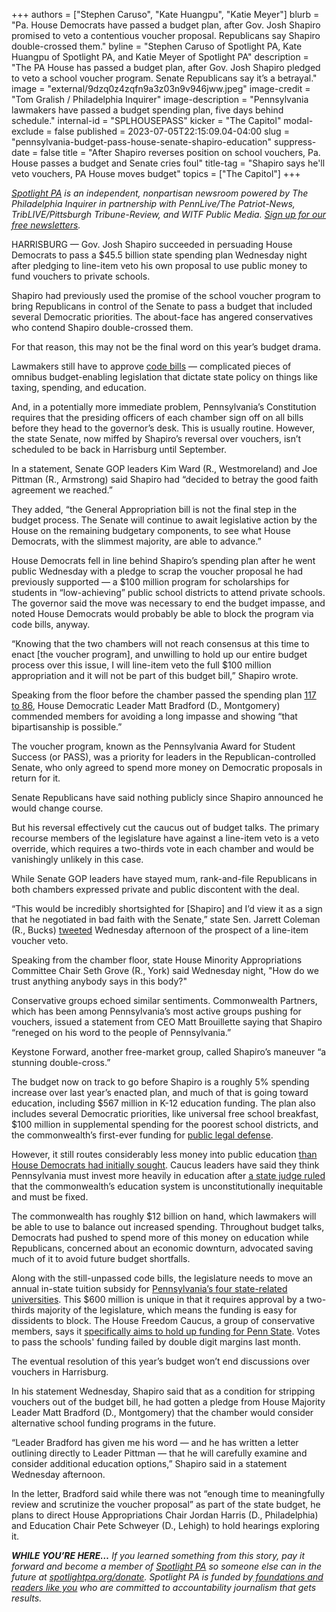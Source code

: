 +++
authors = ["Stephen Caruso", "Kate Huangpu", "Katie Meyer"]
blurb = "Pa. House Democrats have passed a budget plan, after Gov. Josh Shapiro promised to veto a contentious voucher proposal. Republicans say Shapiro double-crossed them."
byline = "Stephen Caruso of Spotlight PA, Kate Huangpu of Spotlight PA, and Katie Meyer of Spotlight PA"
description = "The PA House has passed a budget plan, after Gov. Josh Shapiro pledged to veto a school voucher program. Senate Republicans say it’s a betrayal."
image = "external/9dzq0z4zqfn9a3z03n9v946jww.jpeg"
image-credit = "Tom Gralish / Philadelphia Inquirer"
image-description = "Pennsylvania lawmakers have passed a budget spending plan, five days behind schedule."
internal-id = "SPLHOUSEPASS"
kicker = "The Capitol"
modal-exclude = false
published = 2023-07-05T22:15:09.04-04:00
slug = "pennsylvania-budget-pass-house-senate-shapiro-education"
suppress-date = false
title = "After Shapiro reverses position on school vouchers, Pa. House passes a budget and Senate cries foul"
title-tag = "Shapiro says he'll veto vouchers, PA House moves budget"
topics = ["The Capitol"]
+++

<a href="https://www.spotlightpa.org/"><em>Spotlight PA</em></a><em> is an independent, nonpartisan newsroom powered by The Philadelphia Inquirer in partnership with PennLive/The Patriot-News, TribLIVE/Pittsburgh Tribune-Review, and WITF Public Media. </em><a href="https://www.spotlightpa.org/newsletters"><em>Sign up for our free newsletters</em></a><em>.</em>

HARRISBURG — Gov. Josh Shapiro succeeded in persuading House Democrats to pass a $45.5 billion state spending plan Wednesday night after pledging to line-item veto his own proposal to use public money to fund vouchers to private schools.

Shapiro had previously used the promise of the school voucher program to bring Republicans in control of the Senate to pass a budget that included several Democratic priorities. The about-face has angered conservatives who contend Shapiro double-crossed them.

For that reason, this may not be the final word on this year’s budget drama.

<script src="https://www.spotlightpa.org/embed.js" async></script><div data-spl-embed-version="1" data-spl-src="https://www.spotlightpa.org/embeds/newsletter/"></div>

Lawmakers still have to approve <a href="https://web.archive.org/20190621135237/https://www.penncapital-star.com/government-politics/cracking-the-code-these-budget-bills-are-where-the-deals-get-made/">code bills</a> — complicated pieces of omnibus budget-enabling legislation that dictate state policy on things like taxing, spending, and education.

And, in a potentially more immediate problem, Pennsylvania’s Constitution requires that the presiding officers of each chamber sign off on all bills before they head to the governor’s desk. This is usually routine. However, the state Senate, now miffed by Shapiro’s reversal over vouchers, isn’t scheduled to be back in Harrisburg until September.

In a statement, Senate GOP leaders Kim Ward (R., Westmoreland) and Joe Pittman (R., Armstrong) said Shapiro had “decided to betray the good faith agreement we reached.”

They added, “the General Appropriation bill is not the final step in the budget process. The Senate will continue to await legislative action by the House on the remaining budgetary components, to see what House Democrats, with the slimmest majority, are able to advance.”

House Democrats fell in line behind Shapiro’s spending plan after he went public Wednesday with a pledge to scrap the voucher proposal he had previously supported — a $100 million program for scholarships for students in “low-achieving” public school districts to attend private schools. The governor said the move was necessary to end the budget impasse, and noted House Democrats would probably be able to block the program via code bills, anyway.

“Knowing that the two chambers will not reach consensus at this time to enact \[the voucher program\], and unwilling to hold up our entire budget process over this issue, I will line-item veto the full $100 million appropriation and it will not be part of this budget bill,” Shapiro wrote.

Speaking from the floor before the chamber passed the spending plan <a href="https://web.archive.org/20230706020427/https://www.legis.state.pa.us/CFDOCS/Legis/RC/Public/rc_view_action2.cfm?sess_yr=2023&amp;sess_ind=0&amp;rc_body=H&amp;rc_nbr=445">117 to 86</a>, House Democratic Leader Matt Bradford (D., Montgomery) commended members for avoiding a long impasse and showing “that bipartisanship is possible.”

The voucher program, known as the Pennsylvania Award for Student Success (or PASS), was a priority for leaders in the Republican-controlled Senate, who only agreed to spend more money on Democratic proposals in return for it.

Senate Republicans have said nothing publicly since Shapiro announced he would change course.

But his reversal effectively cut the caucus out of budget talks. The primary recourse members of the legislature have against a line-item veto is a veto override, which requires a two-thirds vote in each chamber and would be vanishingly unlikely in this case.

While Senate GOP leaders have stayed mum, rank-and-file Republicans in both chambers expressed private and public discontent with the deal.

“This would be incredibly shortsighted for \[Shapiro\] and I’d view it as a sign that he negotiated in bad faith with the Senate,” state Sen. Jarrett Coleman (R., Bucks) <a href="https://twitter.com/SenatorJColeman/status/1676677900920127489?s=20">tweeted</a> Wednesday afternoon of the prospect of a line-item voucher veto.

Speaking from the chamber floor, state House Minority Appropriations Committee Chair Seth Grove (R., York) said Wednesday night, &#34;How do we trust anything anybody says in this body?&#34;

Conservative groups echoed similar sentiments. Commonwealth Partners, which has been among Pennsylvania’s most active groups pushing for vouchers, issued a statement from CEO Matt Brouillette saying that Shapiro “reneged on his word to the people of Pennsylvania.”

Keystone Forward, another free-market group, called Shapiro’s maneuver “a stunning double-cross.”

The budget now on track to go before Shapiro is a roughly 5% spending increase over last year’s enacted plan, and much of that is going toward education, including $567 million in K-12 education funding. The plan also includes several Democratic priorities, like universal free school breakfast, $100 million in supplemental spending for the poorest school districts, and the commonwealth’s first-ever funding for <a href="https://www.spotlightpa.org/news/2023/04/pa-public-defense-gov-shapiro/">public legal defense</a>.

However, it still routes considerably less money into public education <a href="https://www.spotlightpa.org/news/2023/06/pa-education-spending-legislature-budget-josh-shapiro/">than House Democrats had initially sought</a>. Caucus leaders have said they think Pennsylvania must invest more heavily in education after <a href="https://www.spotlightpa.org/news/2023/06/pa-budget-2023-school-funding-lawsuit-commonwealth-court/">a state judge ruled</a> that the commonwealth’s education system is unconstitutionally inequitable and must be fixed.

The commonwealth has roughly $12 billion on hand, which lawmakers will be able to use to balance out increased spending. Throughout budget talks, Democrats had pushed to spend more of this money on education while Republicans, concerned about an economic downturn, advocated saving much of it to avoid future budget shortfalls.

Along with the still-unpassed code bills, the legislature needs to move an annual in-state tuition subsidy for <a href="https://web.archive.org/20230626234933/https://www.inquirer.com/politics/pennsylvania/fetal-tissue-transgender-pitt-penn-state-university-funding-20230626.html">Pennsylvania’s four state-related universities</a>. This $600 million is unique in that it requires approval by a two-thirds majority of the legislature, which means the funding is easy for dissidents to block. The House Freedom Caucus, a group of conservative members, says it <a href="https://www.spotlightpa.org/news/2023/06/pa-education-spending-legislature-budget-josh-shapiro/">specifically aims to hold up funding for Penn State</a>. Votes to pass the schools&#39; funding failed by double digit margins last month.

The eventual resolution of this year’s budget won’t end discussions over vouchers in Harrisburg.

<script src="https://www.spotlightpa.org/embed.js" async></script><div data-spl-embed-version="1" data-spl-src="https://www.spotlightpa.org/embeds/donate/"></div>

In his statement Wednesday, Shapiro said that as a condition for stripping vouchers out of the budget bill, he had gotten a pledge from House Majority Leader Matt Bradford (D., Montgomery) that the chamber would consider alternative school funding programs in the future.

“Leader Bradford has given me his word — and he has written a letter outlining directly to Leader Pittman — that he will carefully examine and consider additional education options,” Shapiro said in a statement Wednesday afternoon.

In the letter, Bradford said while there was not “enough time to meaningfully review and scrutinize the voucher proposal” as part of the state budget, he plans to direct House Appropriations Chair Jordan Harris (D., Philadelphia) and Education Chair Pete Schweyer (D., Lehigh) to hold hearings exploring it.

<strong><em>WHILE YOU’RE HERE…</em></strong><em> If you learned something from this story, pay it forward and become a member of </em><a href="https://www.spotlightpa.org/"><em>Spotlight PA</em></a><em> so someone else can in the future at </em><a href="https://www.spotlightpa.org/donate/"><em>spotlightpa.org/donate</em></a><em>. Spotlight PA is funded by</em><a href="https://www.spotlightpa.org/support"><em> foundations and readers like you</em></a><em> who are committed to accountability journalism that gets results.</em>
